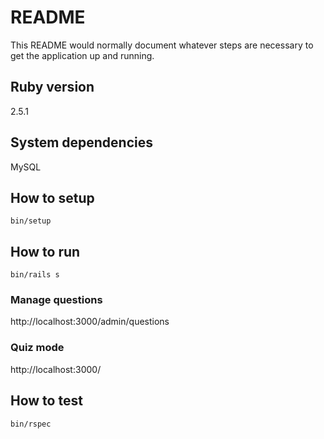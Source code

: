 # README

This README would normally document whatever steps are necessary to get the
application up and running.

## Ruby version

2.5.1

## System dependencies

MySQL

## How to setup

`bin/setup`

## How to run

`bin/rails s`

### Manage questions  
http://localhost:3000/admin/questions

### Quiz mode
http://localhost:3000/

## How to test

`bin/rspec`
